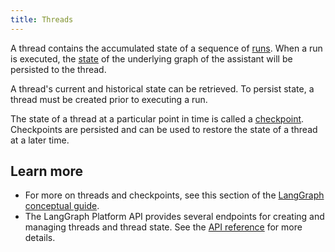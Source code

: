 ```yaml
---
title: Threads
---
```

A thread contains the accumulated state of a sequence of [runs](./runs). When a run is executed, the [state](low_level#state) of the underlying graph of the assistant will be persisted to the thread.

A thread's current and historical state can be retrieved. To persist state, a thread must be created prior to executing a run.

The state of a thread at a particular point in time is called a [checkpoint](https://langchain-ai.github.io/langgraph/concepts/persistence/#checkpoints). Checkpoints are persisted and can be used to restore the state of a thread at a later time.

## Learn more

* For more on threads and checkpoints, see this section of the [LangGraph conceptual guide](https://langchain-ai.github.io/langgraph/concepts/persistence/).
* The LangGraph Platform API provides several endpoints for creating and managing threads and thread state. See the [API reference](https://langchain-ai.github.io/langgraph/cloud/reference/api/api_ref.html#tag/threads) for more details.

